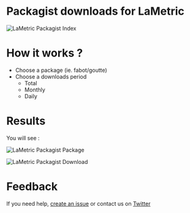 # Packagist downloads for LaMetric

![LaMetric Packagist Index](https://raw.githubusercontent.com/pgrimaud/lametric-packagist/master/images/packagist.gif)

# How it works ?

- Choose a package (ie. fabot/goutte)
- Choose a downloads period
    - Total
    - Monthly
    - Daily

# Results

You will see : 

![LaMetric Packagist Package](https://raw.githubusercontent.com/pgrimaud/lametric-packagist/master/images/package.gif)

![LaMetric Packagist Download](https://raw.githubusercontent.com/pgrimaud/lametric-packagist/master/images/download.gif)

# Feedback

If you need help, [create an issue](https://github.com/pgrimaud/lametric-packagist/issues) or contact us on [Twitter](http://twitter.com/pgrimaud_)
